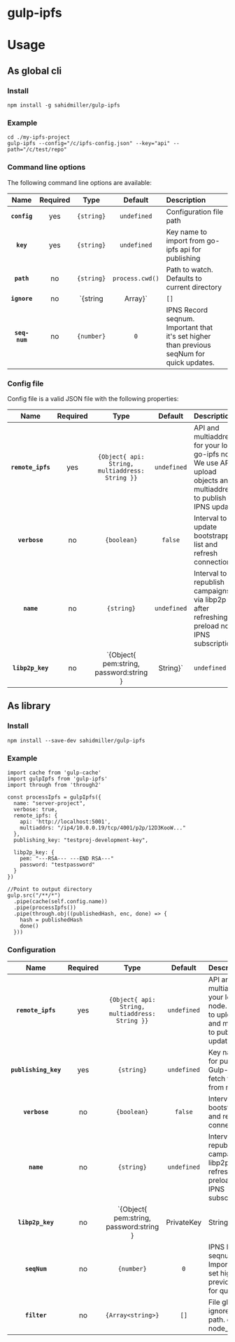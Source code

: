 # gulp-ipfs
# Usage

## As global cli

### Install
```
npm install -g sahidmiller/gulp-ipfs
```

### Example

```
cd ./my-ipfs-project
gulp-ipfs --config="/c/ipfs-config.json" --key="api" --path="/c/test/repo"
```

### Command line options

The following command line options are available:

|Name|Required|Type|Default|Description|
|:--:|:-----:|:--:|:-----:|:----------|
|**`config`**|yes|`{string}`|`undefined`| Configuration file path |
|**`key`**|yes|`{string}`|`undefined`| Key name to import from go-ipfs api for publishing |
|**`path`**|no|`{string}`|`process.cwd()`| Path to watch. Defaults to current directory |
|**`ignore`**|no|`{string|Array<string>}`|`[]`| File globs to ignore relative to path. ex. node_modules/** |
|**`seq-num`**|no|`{number}`|`0`| IPNS Record seqnum. Important that it's set higher than previous seqNum for quick updates. |

### Config file

Config file is a valid JSON file with the following properties:

|Name|Required|Type|Default|Description|
|:--:|:-----:|:--:|:-----:|:----------|
|**`remote_ipfs`**|yes|`{Object{ api: String, multiaddress: String }}`|`undefined`| API and multiaddress for your local go-ipfs node. We use API to upload objects and multiaddress to publish IPNS updates |
|**`verbose`**|no|`{boolean}`|`false`| Interval to update bootstrappers list and refresh connections |
|**`name`**|no|`{string}`|`undefined`| Interval to republish campaigns via libp2p after refreshing preload node IPNS subscriptions|
|**`libp2p_key`**|no|`{Object{ pem:string, password:string }|String}`|`undefined`| Private key import for libp2p node identity. Passed to Libp2p.create options. Use this if you want a consistent libp2p peer-id. If string, will import from remote node |

## As library

### Install

```
npm install --save-dev sahidmiller/gulp-ipfs
```

### Example

```
import cache from 'gulp-cache'
import gulpIpfs from 'gulp-ipfs'
import through from 'through2'

const processIpfs = gulpIpfs({
  name: "server-project",
  verbose: true, 
  remote_ipfs: {
    api: 'http://localhost:5001',
    multiaddrs: "/ip4/10.0.0.19/tcp/4001/p2p/12D3KooW..."
  },
  publishing_key: "testproj-development-key",

  libp2p_key: {
    pem: "---RSA--- ---END RSA---"
    password: "testpassword"
  }
})

//Point to output directory
gulp.src("/**/*")
  .pipe(cache(self.config.name))
  .pipe(processIpfs())
  .pipe(through.obj((publishedHash, enc, done) => {
    hash = publishedHash
    done()
  }))
```

### Configuration

|Name|Required|Type|Default|Description|
|:--:|:-----:|:--:|:-----:|:----------|
|**`remote_ipfs`**|yes|`{Object{ api: String, multiaddress: String }}`|`undefined`| API and multiaddress for your local go-ipfs node. We use API to upload objects and multiaddress to publish IPNS updates |
|**`publishing_key`**|yes|`{string}`|`undefined`| Key name to use for publishing. Gulp-ipfs will fetch this key from remote |
|**`verbose`**|no|`{boolean}`|`false`| Interval to update bootstrappers list and refresh connections |
|**`name`**|no|`{string}`|`undefined`| Interval to republish campaigns via libp2p after refreshing preload node IPNS subscriptions|
|**`libp2p_key`**|no|`{Object{ pem:string, password:string }|PrivateKey|String}`|`undefined`| Private key import for libp2p node identity. Passed to Libp2p.create options. Use this if you want a consistent libp2p peer-id. If string, will import from remote node |
|**`seqNum`**|no|`{number}`|`0`| IPNS Record seqnum. Important that it's set higher than previous seqNum for quick updates. |
|**`filter`**|no|`{Array<string>}`|`[]`| File globs to ignore relative to path. ex. node_modules/** |